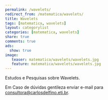 ```yaml
---
permalink: /wavelets/
redirect_from: /matematica/wavelets/
title: Wavelets
tags: [matematica, wavelets]
layout: categorylist
categories: [matematica, wavelets]
share: true
comments: true
ads:
  show: true
image:
   teaser: matematica/wavelets/wavelets.jpg
   feature: matematica/wavelets/wavelets.jpg
---
```


Estudos e Pesquisas sobre Wavelets.

<!--more-->


Em Caso de dúvidas gentileza enviar e-mail para <a href="mailto:consultoria@carlosdelfino.eti.br">consultora@carlosdelfino.eti.br</a>.
